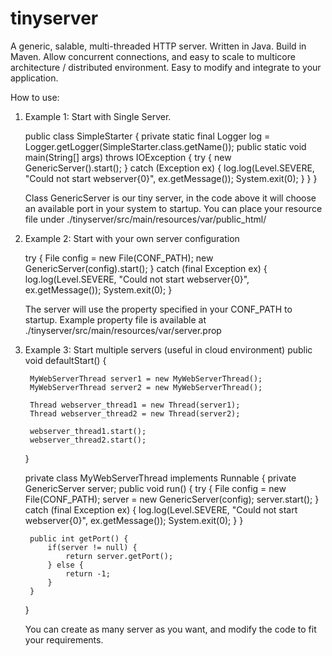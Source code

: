 tinyserver
==========

A generic, salable, multi-threaded HTTP server. 
	Written in Java.
	Build in Maven.
	Allow concurrent connections, and easy to scale to multicore architecture / distributed environment.
	Easy to modify and integrate to your application.
	
	
How to use:
1) Example 1: Start with Single Server.

	public class SimpleStarter {
		private static final Logger log = Logger.getLogger(SimpleStarter.class.getName());
		public static void main(String[] args) throws IOException {
			try {
				new GenericServer().start();
			} catch (Exception ex) {
				log.log(Level.SEVERE, "Could not start webserver{0}", ex.getMessage());
				System.exit(0);
			}
		}
	}
	
	Class GenericServer is our tiny server, in the code above it will choose an available port in your system to startup.
	You can place your resource file under ./tinyserver/src/main/resources/var/public_html/
	
2) Example 2: Start with your own server configuration

	try {
		File config = new File(CONF_PATH);
		new GenericServer(config).start();
	} catch (final Exception ex) {
		log.log(Level.SEVERE, "Could not start webserver{0}", ex.getMessage());
		System.exit(0);
	}
	
	The server will use the property specified in your CONF_PATH to startup. Example property file is available at ./tinyserver/src/main/resources/var/server.prop
	
3) Example 3: Start multiple servers (useful in cloud environment)
	public void defaultStart() {
        
        MyWebServerThread server1 = new MyWebServerThread();
        MyWebServerThread server2 = new MyWebServerThread();
        
        Thread webserver_thread1 = new Thread(server1);
        Thread webserver_thread2 = new Thread(server2);
        
        webserver_thread1.start();
        webserver_thread2.start();
    }
    
    private class MyWebServerThread implements Runnable {
        private GenericServer server;
        public void run() {
            try {
                File config = new File(CONF_PATH);
                server = new GenericServer(config);
                server.start();
            } catch (final Exception ex) {
                log.log(Level.SEVERE, "Could not start webserver{0}", ex.getMessage());
                System.exit(0);
            }
        }
        
        public int getPort() {
            if(server != null) {
                return server.getPort();
            } else {
                return -1;
            }
        }
    }
	
	You can create as many server as you want, and modify the code to fit your requirements.
	
